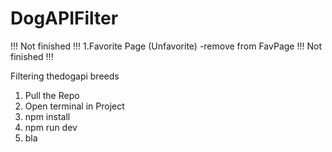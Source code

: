 # DogAPIFilter


!!! Not finished !!! 
1.Favorite Page (Unfavorite) -remove from FavPage
!!! Not finished !!!
      
Filtering thedogapi breeds

1. Pull the Repo
2. Open terminal in Project 
3. npm install
4. npm run dev
5. bla
